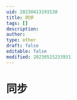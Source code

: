```yaml
---
uid: 20230413191530
title: 同步
tags: []
description: 
author: 
type: other
draft: false
editable: false
modified: 20230515233931
---
```


# 同步